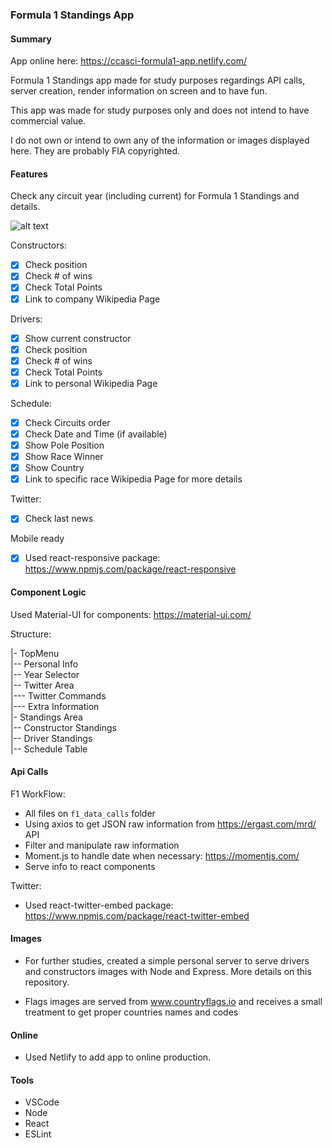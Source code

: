 ### Formula 1 Standings App

#### Summary

App online here: https://ccasci-formula1-app.netlify.com/

Formula 1 Standings app made for study purposes regardings API calls, server creation, render information on screen and to have fun.

This app was made for study purposes only and does not intend to have commercial value.

I do not own or intend to own any of the information or images displayed here. They are probably FIA copyrighted.


#### Features

Check any circuit year (including current) for Formula 1 Standings and details.  

![alt text](https://imgur.com/OLKe0l0 "Main Features")



Constructors:  
- [X] Check position
- [X] Check # of wins
- [X] Check Total Points
- [X] Link to company Wikipedia Page 

Drivers:  
- [X] Show current constructor
- [X] Check position
- [X] Check # of wins
- [X] Check Total Points
- [X] Link to personal Wikipedia Page 

Schedule:  
- [X] Check Circuits order
- [X] Check Date and Time (if available)
- [X] Show Pole Position
- [X] Show Race Winner
- [X] Show Country
- [X] Link to specific race Wikipedia Page for more details

Twitter:
- [X] Check last news

Mobile ready
- [X] Used react-responsive package: https://www.npmjs.com/package/react-responsive

#### Component Logic

Used Material-UI for components: https://material-ui.com/

Structure:  

|- TopMenu  
|-- Personal Info  
|-- Year Selector  
|-- Twitter Area  
|--- Twitter Commands  
|--- Extra Information  
|- Standings Area  
|-- Constructor Standings  
|-- Driver Standings  
|-- Schedule Table  

#### Api Calls

F1 WorkFlow:  

- All files on ```f1_data_calls``` folder  
- Using axios to get JSON raw information from https://ergast.com/mrd/ API  
- Filter and manipulate raw information  
- Moment.js to handle date when necessary: https://momentjs.com/  
- Serve info to react components  

Twitter:  

- Used react-twitter-embed package: https://www.npmjs.com/package/react-twitter-embed  

#### Images

- For further studies, created a simple personal server to serve drivers and constructors images with Node and Express. More details on this repository.

- Flags images are served from www.countryflags.io and receives a small treatment to get proper countries names and codes

#### Online

- Used Netlify to add app to online production.

#### Tools

- VSCode
- Node
- React
- ESLint




